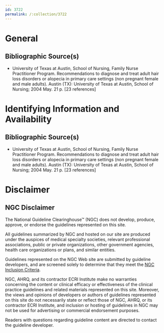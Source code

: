 ```yaml
---
id: 3722
permalink: /:collection/3722
---
```


# General

## Bibliographic Source(s)

- University of Texas at Austin, School of Nursing, Family Nurse Practitioner Program. Recommendations to diagnose and treat adult hair loss disorders or alopecia in primary care settings (non pregnant female and male adults). Austin (TX): University of Texas at Austin, School of Nursing; 2004 May. 21 p. [23 references]

# Identifying Information and Availability

## Bibliographic Source(s)

- University of Texas at Austin, School of Nursing, Family Nurse Practitioner Program. Recommendations to diagnose and treat adult hair loss disorders or alopecia in primary care settings (non pregnant female and male adults). Austin (TX): University of Texas at Austin, School of Nursing; 2004 May. 21 p. [23 references]

# Disclaimer

## NGC Disclaimer

The National Guideline Clearinghouse™ (NGC) does not develop, produce, approve, or endorse the guidelines represented on this site.

All guidelines summarized by NGC and hosted on our site are produced under the auspices of medical specialty societies, relevant professional associations, public or private organizations, other government agencies, health care organizations or plans, and similar entities.

Guidelines represented on the NGC Web site are submitted by guideline developers, and are screened solely to determine that they meet the [NGC Inclusion Criteria](/help-and-about/summaries/inclusion-criteria).

NGC, AHRQ, and its contractor ECRI Institute make no warranties concerning the content or clinical efficacy or effectiveness of the clinical practice guidelines and related materials represented on this site. Moreover, the views and opinions of developers or authors of guidelines represented on this site do not necessarily state or reflect those of NGC, AHRQ, or its contractor ECRI Institute, and inclusion or hosting of guidelines in NGC may not be used for advertising or commercial endorsement purposes.

Readers with questions regarding guideline content are directed to contact the guideline developer.

